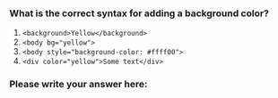 ### What is the correct syntax for adding a background color?

1. `<background>Yellow</background>`
2. `<body bg="yellow">`
3. `<body style="background-color: #ffff00">`
4. `<div color="yellow">Some text</div>`

### Please write your answer here:
